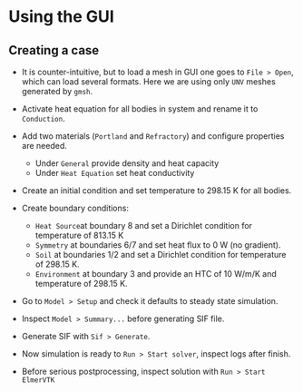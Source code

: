 # Using the GUI

## Creating a case

- It is counter-intuitive, but to load a mesh in GUI one goes to `File > Open`, which can load several formats. Here we are using only `UNV` meshes generated by `gmsh`.

- Activate heat equation for all bodies in system and rename it to `Conduction`.

- Add two materials (`Portland`  and `Refractory`) and configure properties are needed.
	- Under `General` provide density and heat capacity
	- Under `Heat Equation` set heat conductivity

- Create an initial condition and set temperature to 298.15 K for all bodies.

- Create boundary conditions:
	- `Heat Source`at boundary 8 and set a Dirichlet condition for temperature of 813.15 K
	- `Symmetry` at boundaries 6/7 and set heat flux to 0 W (no gradient).
	- `Soil` at boundaries 1/2 and set a Dirichlet condition for temperature of 298.15 K.
	- `Environment` at boundary 3 and provide an HTC of 10 W/m/K and temperature of 298.15 K.

- Go to `Model > Setup` and check it defaults to steady state simulation.

- Inspect `Model > Summary...` before generating SIF file.
 
- Generate SIF with `Sif > Generate`.

- Now simulation is ready to `Run > Start solver`, inspect logs after finish.

- Before serious postprocessing, inspect solution with `Run > Start ElmerVTK`